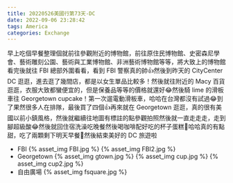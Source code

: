 ```yaml
---
title: 20220526美國行第73天-DC
date: 2022-09-06 23:28:42
tags: America
categories: Exchange
---
```

早上吃個早餐整理個就前往參觀附近的博物館，前往原住民博物館、史密森尼學會、藝術雕刻公園、藝術與工業博物館、非洲藝術博物館等等，將大致上的博物館看完後就往 FBI 總部外圍看看，看到 FBI 警察真的帥👍然後到昨天的 CityCenter DC 逛逛，進去逛了幾間店，都是以女生單品比較多！然後就往附近的 Macy 百貨逛逛，衣服大致都蠻便宜的，但是保養品等等的價格就還好😂然後騎 lime 的滑板車往 Georgetown cupcake！第一次遛電動滑板車，哈哈在台灣都沒有試過😂到了果然很多人在排隊，最後買了四個👍再來就在 Georgetown 逛逛，真的很有美國以前小鎮風格，然後就繼續往地圖有標註的點參觀拍照然後就一直走走走，走到腳超級酸😂然後就回住宿洗澡吃晚餐然後喝咖啡配好吃的杯子蛋糕🍰哈哈真的有點甜，吃了兩顆剩下明天早餐🍰然後結束美好的 DC 旅遊啦

- FBI
{% asset_img FBI.jpg %}
{% asset_img FBI2.jpg %}
- Georgetown
{% asset_img gtown.jpg %}
{% asset_img cup.jpg %}
{% asset_img cup2.jpg %}
- 自由廣場
{% asset_img fsquare.jpg %}